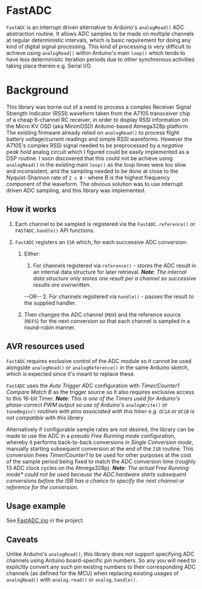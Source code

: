 # FastADC
`FastADC` is an interrupt driven alternative to Arduino's `analogRead()` ADC abstraction routine.
It allows ADC samples to be made on multiple channels at regular deterministic intervals, which is
basic requirement for doing any kind of digital signal processing. This kind of processing is very
difficult to achieve using `analogRead()` within Arduino's main `loop()` which tends to have less
deterministic iteration periods due to other synchronous activities taking place therein e.g. Serial I/O.

# Background
This library was borne out of a need to process a complex Receiver Signal Strength Indicator (RSSI) waveform taken from the A7105 transceiver chip of a cheap 6-channel RC receiver, in order to display RSSI information on the Micro KV OSD (aka MinimOSD) Arduino-based Atmega328p platform. The existing firmware already relied on `analogRead()` to process flight battery voltage/current readings and simple RSSI waveforms. However the A7105's complex RSSI signal needed to be preprocessed by a *negative peak hold* analog circuit which I figured could be easily implemented as a DSP routine. I soon discovered that this could not be achieve using `analogRead()` in the existing main `loop()` as the loop times were too slow and inconsistent, and the sampling needed to be done at close to the Nyquist-Shannon rate of `2 x B` - where B is the highest frequency component of the waveform. The obvious solution was to use interrupt driven ADC sampling, and this library was implemented.

## How it works
1. Each channel to be sampled is registered via the `FastADC.reference()` or `FASTADC.handle()`
API functions.

2. `FastADC` registers an `ISR` which, for each successive ADC conversion:
    1. Either:
        1. For channels registered via `reference()` - stores the ADC result in an internal data structure for later retrieval. _**Note**: The internal
        data structure only stores one result per a channel so successive results are overwritten._

        --OR--
        2. For channels registered via `handle()` - passes
the result to the supplied handler.

    2. Then changes the ADC channel (`MUX`) and the reference source (`REFS`) for the next conversion so that each channel is sampled in a round-robin manner.

## AVR resources used
`FastADC` requires exclusive control of the ADC module so it cannot be used alongside
`analogRead()` or `analogReference()` in the same Arduino sketch, which is expected since
it's meant to replace these.

`FastADC` uses the *Auto Trigger* ADC configuration with *Timer/Counter1 Compare Match B* as the trigger source so it also requires exclusive access to this 16-bit Timer. _**Note**: This is one of the Timers used for Arduino's phase-correct PWM output so use of Arduino's `analogWrite()` or `toneBegin()` routines with pins associated with this timer e.g. `OC1A` or `OC1B` is not compatible with this library_

Alternatively if configurable sample rates are not desired, the library can be made to use the ADC in a pseudo *Free Running mode* configuration, whereby it performs back-to-back conversions in *Single Conversion mode*, manually starting subsequent conversion at the end of the `ISR` routine. This conversion frees *Timer/Counter1* to be used for other purposes at the cost of the sample period being fixed to match the ADC conversion time (roughly 13 ADC clock cycles on the Atmega328p). _**Note**: The actual Free Running mode* could not be used because the ADC hardware starts subsequent conversions before the ISR has a chance to specify the next channel or reference for the conversion._

## Usage example
See [FastADC.ino](examples\FastADC\FastADC.ino) in the project.

## Caveats
Unlike Arduino's `analogRead()`, this library does not support specifying ADC channels using Arduino board-specific pin numbers. So any you will need to explicitly convert any such pin existing numbers to their corresponding ADC channels (as defined for the MCU) when replacing existing usages of `analogRead()` with `analog.read()` or `analog.handle()`.
